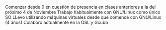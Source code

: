 Comenzar desde 0 en cuestión de presencia en clases anteriores a la del próximo 4 de Noviembre
Trabajo habitualmente con GNU/Linux como único SO 
LLevo utilizando máquinas virtuales desde que comencé con GNU/Linux (4 años)
Colaboro actualmente en la OSL y Gcubo

